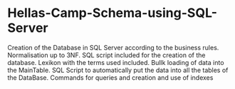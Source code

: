 # Hellas-Camp-Schema-using-SQL-Server
Creation of the Database in SQL Server according to the business rules.
Normalisation up to 3NF.
SQL script included for the creation of the database.
Lexikon with the terms used included.
Bullk loading of data into the MainTable.
SQL Script to automatically put the data into all the tables of the DataBase.
Commands for queries and creation and use of indexes 
